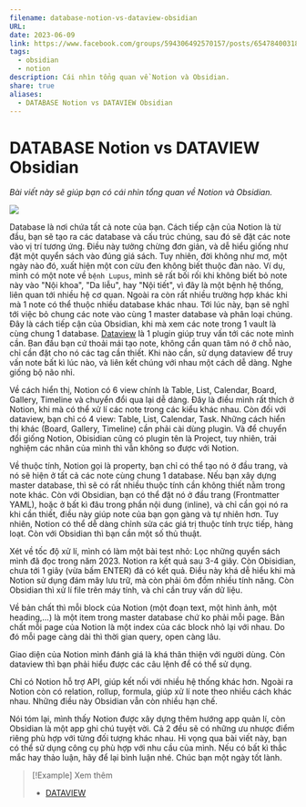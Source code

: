 ```yaml
---
filename: database-notion-vs-dataview-obsidian
URL: 
date: 2023-06-09
link: https://www.facebook.com/groups/594306492570157/posts/654784003189072/
tags:
  - obsidian
  - notion
description: Cái nhìn tổng quan về Notion và Obsidian.
share: true
aliases:
  - DATABASE Notion vs DATAVIEW Obsidian
---
```


# DATABASE Notion vs DATAVIEW Obsidian
*Bài viết này sẽ giúp bạn có cái nhìn tổng quan về Notion và Obsidian.* 

![](https://i.imgur.com/vrikCw3.png)

Database là nơi chứa tất cả note của bạn. Cách tiếp cận của Notion là từ đầu, bạn sẽ tạo ra các database và cấu trúc chúng, sau đó sẽ đặt các note vào vị trí tương ứng. Điều này tưởng chừng đơn giản, và dễ hiểu giống như đặt một quyển sách vào đúng giá sách. Tuy nhiên, đời không như mơ, một ngày nào đó, xuất hiện một con cừu đen không biết thuộc đàn nào. Ví dụ, mình có một note về `bệnh Lupus`, mình sẽ rất bối rối khi không biết bỏ note này vào "Nội khoa", "Da liễu", hay "Nội tiết", vì đây là một bệnh hệ thống, liên quan tới nhiều hệ cơ quan. Ngoài ra còn rất nhiều trường hợp khác khi mà 1 note có thể thuộc nhiều database khác nhau. Tới lúc này, bạn sẽ nghĩ tới việc bỏ chung các note vào cùng 1 master database và phân loại chúng. Đây là cách tiếp cận của Obsidian, khi mà xem các note trong 1 vault là cùng chung 1 database. [Dataview](./dataview.md) là 1 plugin giúp truy vấn tới các note mình cần. Ban đầu bạn cứ thoải mái tạo note, không cần quan tâm nó ở chỗ nào, chỉ cần đặt cho nó các tag cần thiết. Khi nào cần, sử dụng dataview để truy vấn note bất kì lúc nào, và liên kết chúng với nhau một cách dễ dàng. Nghe giống bộ não nhỉ.

Về cách hiển thị, Notion có 6 view chính là Table, List, Calendar, Board, Gallery, Timeline và chuyển đổi qua lại dễ dàng. Đây là điều mình rất thích ở Notion, khi mà có thể xử lí các note trong các kiểu khác nhau. Còn đối với dataview, bạn chỉ có 4 view: Table, List, Calendar, Task. Những cách hiển thị khác (Board, Gallery, Timeline) cần phải cài dùng plugin. Và để chuyển đổi giống Notion, Obisidian cũng có plugin tên là Project, tuy nhiên, trải nghiệm các nhân của mình thì vẫn không so được với Notion.

Về thuộc tính, Notion gọi là property, bạn chỉ có thể tạo nó ở đầu trang, và nó sẽ hiện ở tất cả các note cùng chung 1 database. Nếu bạn xây dựng master database, thì sẽ có rất nhiều thuộc tính cần không thiết nằm trong note khác. Còn với Obsidian, bạn có thể đặt nó ở đầu trang (Frontmatter YAML), hoặc ở bất kì đâu trong phần nội dung (inline), và chỉ cần gọi nó ra khi cần thiết, điều này giúp note của bạn gọn gàng và tự nhiên hơn. Tuy nhiên, Notion có thể dễ dàng chỉnh sửa các giá trị thuộc tính trực tiếp, hàng loạt. Còn với Obsidian thì bạn cần một số thủ thuật.

Xét về tốc độ xử lí, mình có làm một bài test nhỏ: Lọc những quyển sách mình đã đọc trong năm 2023. Notion ra kết quả sau 3-4 giây. Còn Obisidian, chưa tới 1 giây (vừa bấm ENTER) đã có kết quả. Điều này khá dễ hiểu khi mà Notion sử dụng đám mây lưu trữ, mà còn phải ôm đồm nhiều tính năng. Còn Obsidian thì xử lí file trên máy tính, và chỉ cần truy vấn dữ liệu.

Về bản chất thì mỗi block của Notion (một đoạn text, một hình ảnh, một heading,...) là một item trong master database chứ ko phải mỗi page. Bản chất mỗi page của Notion là một index của các block nhỏ lại với nhau. Do đó mỗi page càng dài thì thời gian query, open càng lâu.

Giao diện của Notion mình đánh giá là khá thân thiện với người dùng. Còn dataview thì bạn phải hiểu được các câu lệnh để có thể sử dụng.

Chỉ có Notion hỗ trợ API, giúp kết nối với nhiều hệ thống khác hơn. Ngoài ra Notion còn có relation, rollup, formula, giúp xử lí note theo nhiều cách khác nhau. Những điều này Obsidian vẫn còn nhiều hạn chế.

Nói tóm lại, mình thấy Notion được xây dựng thêm hướng app quản lí, còn Obsidian là một app ghi chú tuyệt vời. Cả 2 đều sẽ có những ưu nhược điểm riêng phù hợp với từng đối tượng khác nhau. Hi vọng qua bài viết này, bạn có thể sử dụng công cụ phù hợp với nhu cầu của mình.
Nếu có bất kì thắc mắc hay thảo luận, hãy để lại bình luận nhé. Chúc bạn một ngày tốt lành.

> [!Example] Xem thêm
> - [DATAVIEW](./dataview.md)